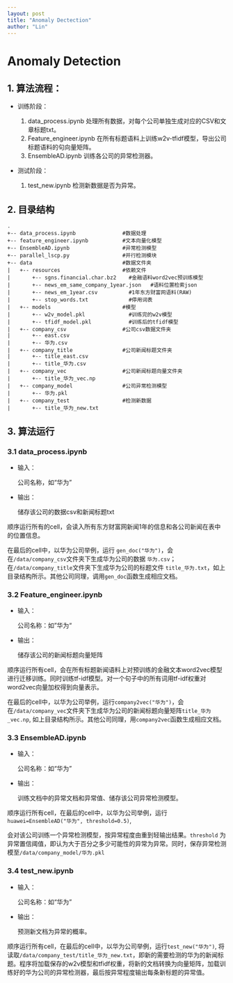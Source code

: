 ```yaml
---
layout: post
title: "Anomaly Dectection"
author: "Lin"
---
```


# Anomaly Detection

## 1. 算法流程：

- 训练阶段：
  1. data_process.ipynb 处理所有数据，对每个公司单独生成对应的CSV和文章标题txt。
  2. Feature_engineer.ipynb 在所有标题语料上训练w2v-tfidf模型，导出公司标题语料的句向量矩阵。
  3. EnsembleAD.ipynb 训练各公司的异常检测器。

- 测试阶段：
  1. test_new.ipynb 检测新数据是否为异常。

## 2. 目录结构

```
.
+-- data_process.ipynb               #数据处理
+-- feature_engineer.ipynb           #文本向量化模型	
+-- EnsembleAD.ipynb                 #异常检测模型
+-- parallel_lscp.py                 #并行检测模块
+-- data                             #数据文件夹
|   +-- resources                    #依赖文件
|   	+-- sgns.financial.char.bz2    #金融语料word2vec预训练模型
|		+-- news_em_same_company_1year.json   #语料位置检索json
|   	+-- news_em_1year.csv          #1年东方财富网语料(RAW)
|   	+-- stop_words.txt             #停用词表
|   +-- models                       #模型
|   	+-- w2v_model.pkl              #训练完的w2v模型
|   	+-- tfidf_model.pkl            #训练后的tfidf模型
|   +-- company_csv                  #公司csv数据文件夹
|   	+-- east.csv
|   	+-- 华为.csv
|   +-- company_title                #公司新闻标题文件夹
|   	+-- title_east.csv
|   	+-- title_华为.csv
|   +-- company_vec                  #公司新闻标题向量文件夹
|   	+-- title_华为_vec.np
|   +-- company_model                #公司异常检测模型
|   	+-- 华为.pkl
|   +-- company_test                 #检测新数据
|   	+-- title_华为_new.txt
```

## 3. 算法运行

### 3.1 data_process.ipynb

- 输入：

  公司名称，如“华为”

- 输出：

  储存该公司的数据csv和新闻标题txt



顺序运行所有的cell，会读入所有东方财富网新闻1年的信息和各公司新闻在表中的位置信息。

在最后的cell中，以华为公司举例，运行 `gen_doc("华为")`，会在`/data/company_csv`文件夹下生成华为公司的数据 `华为.csv`；在`/data/company_title`文件夹下生成华为公司的标题文件 `title_华为.txt`，如上目录结构所示。其他公司同理，调用`gen_doc`函数生成相应文档。

### 3.2 Feature_engineer.ipynb

- 输入：

  公司名称：如”华为“

- 输出：

  储存该公司的新闻标题向量矩阵



顺序运行所有cell，会在所有标题新闻语料上对预训练的金融文本word2vec模型进行迁移训练。同时训练tf-idf模型。对一个句子中的所有词用tf-idf权重对word2vec向量加权得到向量表示。

在最后的cell中，以华为公司举例，运行`company2vec("华为")`，会在`/data/company_vec`文件夹下生成华为公司的新闻标题向量矩阵`title_华为_vec.np`, 如上目录结构所示。其他公司同理，用`company2vec`函数生成相应文档。

### 3.3 EnsembleAD.ipynb

- 输入：

  公司名称：如“华为”

- 输出：

  训练文档中的异常文档和异常值、储存该公司异常检测模型。



顺序运行所有cell，在最后的cell中，以华为公司举例，运行`huawei=EnsembleAD("华为", threshold=0.5)`,

会对该公司训练一个异常检测模型，按异常程度由重到轻输出结果。`threshold` 为异常置信阈值，即认为大于百分之多少可能性的异常为异常。同时，保存异常检测模至`/data/company_model/华为.pkl`

### 3.4 test_new.ipynb

- 输入：

  公司名称：如“华为”

- 输出：

  预测新文档为异常的概率。



顺序运行所有cell，在最后的cell中，以华为公司举例，运行`test_new("华为")`, 将读取`/data/company_test/title_华为_new.txt`，即新的需要检测的华为的新闻标题。程序将加载保存的w2v模型和tfidf权重，将新的文档转换为向量矩阵，加载训练好的华为公司的异常检测器，最后按异常程度输出每条新标题的异常值。

